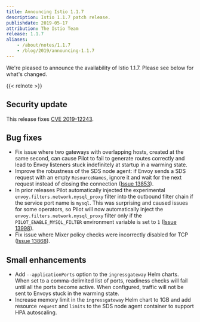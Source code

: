 ```yaml
---
title: Announcing Istio 1.1.7
description: Istio 1.1.7 patch release.
publishdate: 2019-05-17
attribution: The Istio Team
release: 1.1.7
aliases:
    - /about/notes/1.1.7
    - /blog/2019/announcing-1.1.7
---
```


We're pleased to announce the availability of Istio 1.1.7. Please see below for what's changed.

{{< relnote >}}

## Security update

This release fixes [CVE 2019-12243](/news/2019/cve-2019-12243).

## Bug fixes

- Fix issue where two gateways with overlapping hosts, created at the same second, can cause Pilot to fail to generate routes correctly and lead to Envoy listeners stuck indefinitely at startup in a warming state.
- Improve the robustness of the SDS node agent: if Envoy sends a SDS request with an empty `ResourceNames`, ignore it and wait for the next request instead of closing the connection ([Issue 13853](https://github.com/istio/istio/issues/13853)).
- In prior releases Pilot automatically injected the experimental `envoy.filters.network.mysql_proxy` filter into the outbound filter chain if the service port name is `mysql`.  This was surprising and caused issues for some operators, so Pilot will now automatically inject the `envoy.filters.network.mysql_proxy` filter only if the `PILOT_ENABLE_MYSQL_FILTER` environment variable is set to `1` ([Issue 13998](https://github.com/istio/istio/issues/13998)).
- Fix issue where Mixer policy checks were incorrectly disabled for TCP ([Issue 13868](https://github.com/istio/istio/issues/13868)).

## Small enhancements

- Add `--applicationPorts` option to the `ingressgateway` Helm charts.  When set to a comma-delimited list of ports, readiness checks will fail until all the ports become active.  When configured, traffic will not be sent to Envoys stuck in the warming state.
- Increase memory limit in the `ingressgateway` Helm chart to 1GB and add resource `request` and `limits` to the SDS node agent container to support HPA autoscaling.
